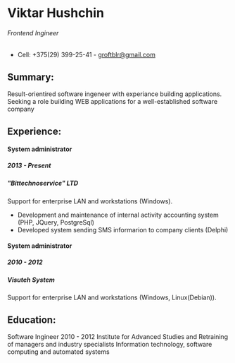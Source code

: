 # Viktar Hushchin

###### Frontend Ingineer

- Cell: +375(29) 399-25-41 - [groftblr@gmail.com](mailto:groftblr@gmail.com)

## Summary:

Result-orientired software ingeneer with experiance building applications. Seeking a role building WEB applications for a well-established software company

## Experience:

#### System administrator

##### 2013 - Present

##### "Bittechnoservice" LTD

Support for enterprise LAN and workstations (Windows).

- Development and maintenance of internal activity accounting system (PHP, JQuery, PostgreSql)
- Developed system sending SMS informarion to company clients (Delphi)

#### System administrator

##### 2010 - 2012

##### Visuteh System

Support for enterprise LAN and workstations (Windows, Linux(Debian)).

## Education:

Software Ingineer
2010 - 2012
Institute for Advanced Studies and Retraining of managers and industry specialists
Information technology, software computing and automated systems
